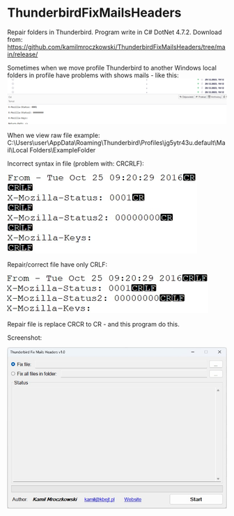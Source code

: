 # ThunderbirdFixMailsHeaders
Repair folders in Thunderbird. Program write in C# DotNet 4.7.2. Download from:
https://github.com/kamilmroczkowski/ThunderbirdFixMailsHeaders/tree/main/release/

Sometimes when we move profile Thunderbird to another Windows local folders in profile have problems with shows mails - like this:
![](/doc/thunderbird_problem.png)

When we view raw file example: C:\Users\user\AppData\Roaming\Thunderbird\Profiles\jg5ytr43u.default\Mail\Local Folders\ExampleFolder

Incorrect syntax in file (problem with: CRCRLF):

![](/doc/file_problem.jpg)

Repair/correct file have only CRLF:

![](/doc/file_correct.jpg)

Repair file is replace CRCR to CR - and this program do this.

Screenshot:

![](/doc/screenshot.jpg)
